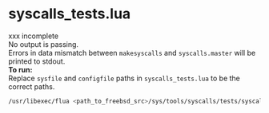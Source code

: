# syscalls_tests.lua
xxx incomplete<br>
No output is passing.<br>
Errors in data mismatch between `makesyscalls` and `syscalls.master` will be printed to stdout.<br>
__To run:__<br>
Replace `sysfile` and `configfile` paths in `syscalls_tests.lua` to be the correct paths.
```sh
/usr/libexec/flua <path_to_freebsd_src>/sys/tools/syscalls/tests/syscalls_tests.lua
```
